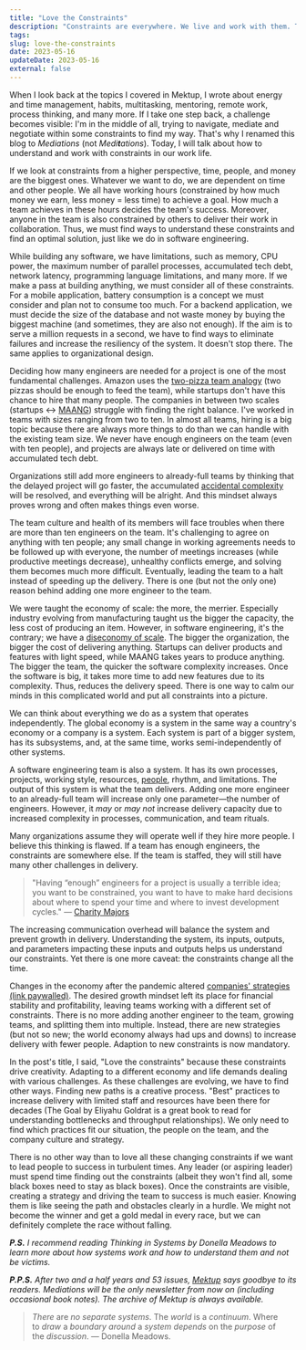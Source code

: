 ```yaml
---
title: "Love the Constraints"
description: "Constraints are everywhere. We live and work with them. There is no other way than to love them. Otherwise, they will chase us and pull us down."
tags:
slug: love-the-constraints
date: 2023-05-16
updateDate: 2023-05-16
external: false
---
```


When I look back at the topics I covered in Mektup, I wrote about energy and time management, habits, multitasking, mentoring, remote work, process thinking, and many more. If I take one step back, a challenge becomes visible: I'm in the middle of all, trying to navigate, mediate and negotiate within some constraints to find my way. That's why I renamed this blog to *Mediations* (not *Medi**t**ations*). Today, I will talk about how to understand and work with constraints in our work life.

If we look at constraints from a higher perspective, time, people, and money are the biggest ones. Whatever we want to do, we are dependent on time and other people. We all have working hours (constrained by how much money we earn, less money = less time) to achieve a goal. How much a team achieves in these hours decides the team's success. Moreover, anyone in the team is also constrained by others to deliver their work in collaboration. Thus, we must find ways to understand these constraints and find an optimal solution, just like we do in software engineering.

While building any software, we have limitations, such as memory, CPU power, the maximum number of parallel processes, accumulated tech debt, network latency, programming language limitations, and many more. If we make a pass at building anything, we must consider all of these constraints. For a mobile application, battery consumption is a concept we must consider and plan not to consume too much. For a backend application, we must decide the size of the database and not waste money by buying the biggest machine (and sometimes, they are also not enough). If the aim is to serve a million requests in a second, we have to find ways to eliminate failures and increase the resiliency of the system. It doesn't stop there. The same applies to organizational design.

Deciding how many engineers are needed for a project is one of the most fundamental challenges. Amazon uses the [two-pizza team analogy](https://docs.aws.amazon.com/whitepapers/latest/introduction-devops-aws/two-pizza-teams.html) (two pizzas should be enough to feed the team), while startups don't have this chance to hire that many people. The companies in between two scales (startups <-> [MAANG](https://scripbox.com/pf/maang-companies/)) struggle with finding the right balance. I've worked in teams with sizes ranging from two to ten. In almost all teams, hiring is a big topic because there are always more things to do than we can handle with the existing team size. We never have enough engineers on the team (even with ten people), and projects are always late or delivered on time with accumulated tech debt.

Organizations still add more engineers to already-full teams by thinking that the delayed project will go faster, the accumulated [accidental complexity](https://en.wikipedia.org/wiki/No_Silver_Bullet) will be resolved, and everything will be alright. And this mindset always proves wrong and often makes things even worse.

The team culture and health of its members will face troubles when there are more than ten engineers on the team. It's challenging to agree on anything with ten people; any small change in working agreements needs to be followed up with everyone, the number of meetings increases (while productive meetings decrease), unhealthy conflicts emerge, and solving them becomes much more difficult. Eventually, leading the team to a halt instead of speeding up the delivery. There is one (but not the only one) reason behind adding one more engineer to the team.

We were taught the economy of scale: the more, the merrier. Especially industry evolving from manufacturing taught us the bigger the capacity, the less cost of producing an item. However, in software engineering, it's the contrary; we have a [diseconomy of scale](https://en.wikipedia.org/wiki/Diseconomies_of_scale). The bigger the organization, the bigger the cost of delivering anything. Startups can deliver products and features with light speed, while MAANG takes years to produce anything. The bigger the team, the quicker the software complexity increases. Once the software is big, it takes more time to add new features due to its complexity. Thus, reduces the delivery speed. There is one way to calm our minds in this complicated world and put all constraints into a picture.

We can think about everything we do as a system that operates independently. The global economy is a system in the same way a country's economy or a company is a system. Each system is part of a bigger system, has its subsystems, and, at the same time, works semi-independently of other systems.

A software engineering team is also a system. It has its own processes, projects, working style, resources, [people](/newsletter/mektup-35), rhythm, and limitations. The output of this system is what the team delivers. Adding one more engineer to an already-full team will increase only one parameter—the number of engineers. However, it *may* or *may not* increase delivery capacity due to increased complexity in processes, communication, and team rituals.

Many organizations assume they will operate well if they hire more people. I believe this thinking is flawed. If a team has enough engineers, the constraints are somewhere else. If the team is staffed, they will still have many other challenges in delivery.

> "Having “enough” engineers for a project is usually a terrible idea; you want to be constrained, you want to have to make hard decisions about where to spend your time and where to invest development cycles." — [Charity Majors](https://charity.wtf/2022/10/03/every-achievement-has-a-denominator/)

The increasing communication overhead will balance the system and prevent growth in delivery. Understanding the system, its inputs, outputs, and parameters impacting these inputs and outputs helps us understand our constraints. Yet there is one more caveat: the constraints change all the time.

Changes in the economy after the pandemic altered [companies' strategies (link paywalled)](https://newsletter.pragmaticengineer.com/p/wartime-vs-peacetime). The desired growth mindset left its place for financial stability and profitability, leaving teams working with a different set of constraints. There is no more adding another engineer to the team, growing teams, and splitting them into multiple. Instead, there are new strategies (but not so new; the world economy always had ups and downs) to increase delivery with fewer people. Adaption to new constraints is now mandatory.

In the post's title, I said, "Love the constraints" because these constraints drive creativity. Adapting to a different economy and life demands dealing with various challenges. As these challenges are evolving, we have to find other ways. Finding new paths is a creative process. "Best" practices to increase delivery with limited staff and resources have been there for decades (The Goal by Eliyahu Goldrat is a great book to read for understanding bottlenecks and throughput relationships). We only need to find which practices fit our situation, the people on the team, and the company culture and strategy.

There is no other way than to love all these changing constraints if we want to lead people to success in turbulent times. Any leader (or aspiring leader) must spend time finding out the constraints (albeit they won't find all, some black boxes need to stay as black boxes). Once the constraints are visible, creating a strategy and driving the team to success is much easier. Knowing them is like seeing the path and obstacles clearly in a hurdle. We might not become the winner and get a gold medal in every race, but we can definitely complete the race without falling.

***P.S.** I recommend reading Thinking in Systems by Donella Meadows to learn more about how systems work and how to understand them and not be victims.*

***P.P.S.** After two and a half years and 53 issues, [Mektup](https://mediations.candost.blog/s/mektup) says goodbye to its readers. Mediations will be the only newsletter from now on (including occasional book notes). The archive of Mektup is always available.*

> _There_ are _no separate systems_. The _world_ is a _continuum_. Where to _draw_ a _boundary around_ a _system depends_ on the _purpose_ of the _discussion_.
> — Donella Meadows.
